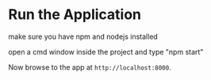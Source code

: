 # Run the Application
make sure you have npm and nodejs installed

open a cmd window inside the project and type "npm start"

Now browse to the app at `http://localhost:8000`.
